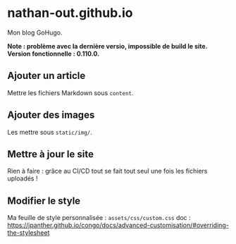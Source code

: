 # nathan-out.github.io

Mon blog GoHugo.

**Note : problème avec la dernière versio, impossible de build le site. Version fonctionnelle : 0.110.0.**

## Ajouter un article

Mettre les fichiers Markdown sous `content`.

## Ajouter des images

Les mettre sous `static/img/`.

## Mettre à jour le site

Rien à faire : grâce au CI/CD tout se fait tout seul une fois les fichiers uploadés !

## Modifier le style

Ma feuille de style personnalisée : `assets/css/custom.css`
doc : https://jpanther.github.io/congo/docs/advanced-customisation/#overriding-the-stylesheet

